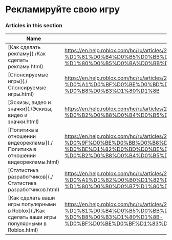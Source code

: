 # Рекламируйте свою игру  
### Articles in this section
Name|URL
-|-
[Как сделать рекламу](./Как сделать рекламу.html) |https://en.help.roblox.com/hc/ru/articles/203313840-%D0%9A%D0%B0%D0%BA-%D1%81%D0%B4%D0%B5%D0%BB%D0%B0%D1%82%D1%8C-%D1%80%D0%B5%D0%BA%D0%BB%D0%B0%D0%BC%D1%83
[Спонсируемые игры](./Спонсируемые игры.html) |https://en.help.roblox.com/hc/ru/articles/206455923-%D0%A1%D0%BF%D0%BE%D0%BD%D1%81%D0%B8%D1%80%D1%83%D0%B5%D0%BC%D1%8B%D0%B5-%D0%B8%D0%B3%D1%80%D1%8B
[Эскизы, видео и значки](./Эскизы, видео и значки.html) |https://en.help.roblox.com/hc/ru/articles/203314060-%D0%AD%D1%81%D0%BA%D0%B8%D0%B7%D1%8B-%D0%B2%D0%B8%D0%B4%D0%B5%D0%BE-%D0%B8-%D0%B7%D0%BD%D0%B0%D1%87%D0%BA%D0%B8
[Политика в отношении видеорекламы](./Политика в отношении видеорекламы.html) |https://en.help.roblox.com/hc/ru/articles/203312520-%D0%9F%D0%BE%D0%BB%D0%B8%D1%82%D0%B8%D0%BA%D0%B0-%D0%B2-%D0%BE%D1%82%D0%BD%D0%BE%D1%88%D0%B5%D0%BD%D0%B8%D0%B8-%D0%B2%D0%B8%D0%B4%D0%B5%D0%BE%D1%80%D0%B5%D0%BA%D0%BB%D0%B0%D0%BC%D1%8B
[Статистика разработчиков](./Статистика разработчиков.html) |https://en.help.roblox.com/hc/ru/articles/203314110-%D0%A1%D1%82%D0%B0%D1%82%D0%B8%D1%81%D1%82%D0%B8%D0%BA%D0%B0-%D1%80%D0%B0%D0%B7%D1%80%D0%B0%D0%B1%D0%BE%D1%82%D1%87%D0%B8%D0%BA%D0%BE%D0%B2
[Как сделать ваши игры популярными в Roblox](./Как сделать ваши игры популярными в Roblox.html) |https://en.help.roblox.com/hc/ru/articles/203313420-%D0%9A%D0%B0%D0%BA-%D1%81%D0%B4%D0%B5%D0%BB%D0%B0%D1%82%D1%8C-%D0%B2%D0%B0%D1%88%D0%B8-%D0%B8%D0%B3%D1%80%D1%8B-%D0%BF%D0%BE%D0%BF%D1%83%D0%BB%D1%8F%D1%80%D0%BD%D1%8B%D0%BC%D0%B8-%D0%B2-Roblox